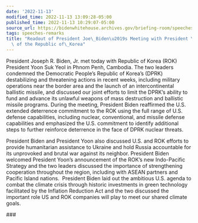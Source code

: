 ```yaml
---
date: '2022-11-13'
modified_time: 2022-11-13 13:09:28-05:00
published_time: 2022-11-13 10:29:07-05:00
source_url: https://bidenwhitehouse.archives.gov/briefing-room/speeches-remarks/2022/11/13/readout-of-president-joe-bidens-meeting-with-president-yoon-suk-yeol-of-the-republic-of-korea-2/
tags: speeches-remarks
title: "Readout of President Joe\_Biden\u2019s Meeting with President Yoon Suk Yeol\
  \ of the Republic of\_Korea"
---
```

 
President Joseph R. Biden, Jr. met today with Republic of Korea (ROK)
President Yoon Suk Yeol in Phnom Penh, Cambodia. The two leaders
condemned the Democratic People’s Republic of Korea’s (DPRK)
destabilizing and threatening actions in recent weeks, including
military operations near the border area and the launch of an
intercontinental ballistic missile, and discussed our joint efforts to
limit the DPRK’s ability to fund and advance its unlawful weapons of
mass destruction and ballistic missile programs. During the meeting,
President Biden reaffirmed the U.S. extended deterrence commitment to
the ROK using the full range of U.S. defense capabilities, including
nuclear, conventional, and missile defense capabilities and emphasized
the U.S. commitment to identify additional steps to further reinforce
deterrence in the face of DPRK nuclear threats.

President Biden and President Yoon also discussed U.S. and ROK efforts
to provide humanitarian assistance to Ukraine and hold Russia
accountable for its unprovoked and brutal war against its neighbor.
President Biden welcomed President Yoon’s announcement of the ROK’s new
Indo-Pacific Strategy and the two leaders discussed the importance of
strengthening cooperation throughout the region, including with ASEAN
partners and Pacific Island nations.  President Biden laid out the
ambitious U.S. agenda to combat the climate crisis through historic
investments in green technology facilitated by the Inflation Reduction
Act and the two discussed the important role US and ROK companies will
play to meet our shared climate goals. 

\###
